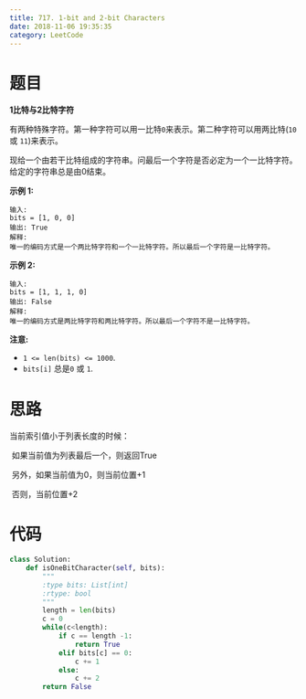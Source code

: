 ```yaml
---
title: 717. 1-bit and 2-bit Characters
date: 2018-11-06 19:35:35
category: LeetCode 
---
```


# 题目

**1比特与2比特字符**

有两种特殊字符。第一种字符可以用一比特`0`来表示。第二种字符可以用两比特(`10` 或 `11`)来表示。

现给一个由若干比特组成的字符串。问最后一个字符是否必定为一个一比特字符。给定的字符串总是由0结束。

**示例 1:**

```
输入: 
bits = [1, 0, 0]
输出: True
解释: 
唯一的编码方式是一个两比特字符和一个一比特字符。所以最后一个字符是一比特字符。
```

**示例 2:**

```
输入: 
bits = [1, 1, 1, 0]
输出: False
解释: 
唯一的编码方式是两比特字符和两比特字符。所以最后一个字符不是一比特字符。
```

**注意:**

- `1 <= len(bits) <= 1000`.
- `bits[i]` 总是`0` 或 `1`.

# 思路

当前索引值小于列表长度的时候：

​	如果当前值为列表最后一个，则返回True

​	另外，如果当前值为0，则当前位置+1

​	否则，当前位置+2

# 代码

```python
class Solution:
    def isOneBitCharacter(self, bits):
        """
        :type bits: List[int]
        :rtype: bool
        """
        length = len(bits)
        c = 0
        while(c<length):
            if c == length -1:
                return True
            elif bits[c] == 0:
                c += 1
            else:
                c += 2
        return False
```

